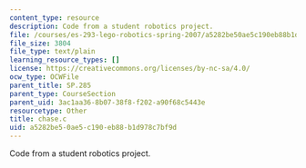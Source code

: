 ```yaml
---
content_type: resource
description: Code from a student robotics project.
file: /courses/es-293-lego-robotics-spring-2007/a5282be50ae5c190eb88b1d978c7bf9d_chase.c
file_size: 3804
file_type: text/plain
learning_resource_types: []
license: https://creativecommons.org/licenses/by-nc-sa/4.0/
ocw_type: OCWFile
parent_title: SP.285
parent_type: CourseSection
parent_uid: 3ac1aa36-8b07-38f8-f202-a90f68c5443e
resourcetype: Other
title: chase.c
uid: a5282be5-0ae5-c190-eb88-b1d978c7bf9d
---
```

Code from a student robotics project.